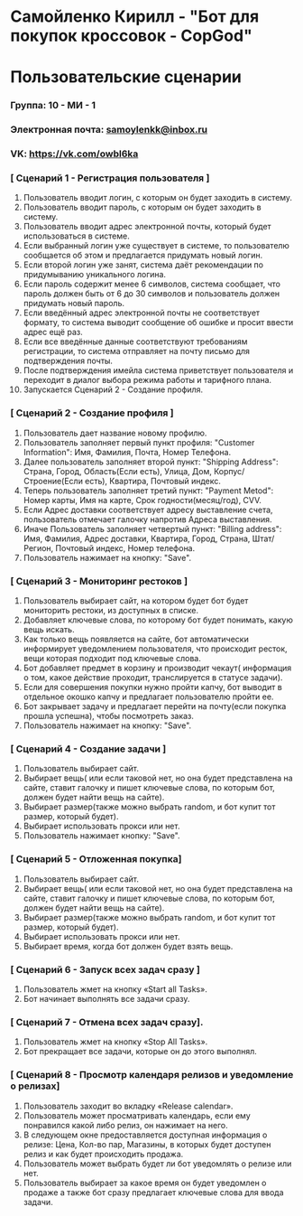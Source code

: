 # Самойленко Кирилл - "Бот для покупок кроссовок - CopGod"
# Пользовательские сценарии

### Группа: 10 - МИ - 1
### Электронная почта: samoylenkk@inbox.ru
### VK: https://vk.com/owbl6ka

### [ Сценарий 1 - Регистрация пользователя ]

1. Пользователь вводит логин, с которым он будет заходить в систему.
2. Пользователь вводит пароль, с которым он будет заходить в систему.
3. Пользователь вводит адрес электронной почты, который будет использоваться в системе.
4. Если выбранный логин уже существует в системе, то пользователю сообщается об этом и предлагается придумать новый логин.
5. Если второй логин уже занят, система даёт рекомендации по придумыванию уникального логина.
6. Если пароль содержит менее 6 символов, система сообщает, что пароль должен быть от 6 до 30 символов и пользователь должен придумать новый пароль.
7. Если введённый адрес электронной почты не соответствует формату, то система выводит сообщение об ошибке и просит ввести адрес ещё раз.
8. Если все введённые данные соответствуют требованиям регистрации, то система отправляет на почту письмо для подтверждения почты.
9. После подтверждения имейла система приветствует пользователя и переходит в диалог выбора режима работы и тарифного плана.
10. Запускается Сценарий 2 - Создание профиля.


### [ Сценарий 2 - Создание профиля ]

1. Пользователь дает название новому профилю.
2. Пользователь заполняет первый пункт профиля: "Customer Information": Имя, Фамилия, Почта, Номер Телефона.
3. Далее пользователь заполняет второй пункт: "Shipping Address": Страна, Город, Область(Если есть), Улица, Дом, Корпус/ Строение(Если есть), Квартира, Почтовый индекс.
4. Теперь пользователь заполняет третий пункт: "Payment Metod": Номер карты, Имя на карте, Срок годности(месяц/год), CVV.
5. Если Адрес доставки соответствует адресу выставление счета, пользователь отмечает галочку напротив Адреса выставления.
6. Иначе Пользователь заполняет четвертый пункт: "Billing address": Имя, Фамилия, Адрес доставки, Квартира, Город, Страна, Штат/Регион, Почтовый индекс, Номер телефона. 
7. Пользователь нажимает на кнопку: "Save".

### [ Сценарий 3 - Мониторинг рестоков ]

1. Пользователь выбирает сайт, на котором будет бот будет мониторить рестоки, из доступных в списке.
2. Добавляет ключевые слова, по которому бот будет понимать, какую вещь искать.
3. Как только вещь появляется на сайте, бот автоматически информирует уведомлением пользователя, что происходит ресток, вещи которая подходит под ключевые слова.
4. Бот добавляет предмет в корзину и производит чекаут( информация о том, какое действие проходит, транслируется в статусе задачи).
5. Если для совершения покупки нужно пройти капчу, бот выводит в отдельное окошко капчу и предлагает пользователю пройти ее.
5. Бот закрывает задачу и предлагает перейти на почту(если покупка прошла успешна), чтобы посмотреть заказ.
6. Пользователь нажимает на кнопку: "Save".

### [ Сценарий 4 - Создание задачи ]

1. Пользователь выбирает сайт.
2. Выбирает вещь( или если таковой нет, но она будет представлена на сайте, ставит галочку и пишет ключевые слова, по которым бот, должен будет найти вещь на сайте).
3. Выбирает размер(также можно выбрать random, и бот купит тот размер, который будет).
4. Выбирает использовать прокси или нет.
5. Пользователь нажимает кнопку: "Save". 


### [ Сценарий 5 - Отложенная покупка]

1. Пользователь выбирает сайт.
2. Выбирает вещь( или если таковой нет, но она будет представлена на сайте, ставит галочку и пишет ключевые слова, по которым бот, должен будет найти вещь на сайте).
3. Выбирает размер(также можно выбрать random, и бот купит тот размер, который будет).
4. Выбирает использовать прокси или нет.
5. Выбирает время, когда бот должен будет взять вещь.


### [ Сценарий 6 - Запуск всех задач сразу ]

1. Пользователь жмет на кнопку «Start all Tasks».
2. Бот начинает выполнять все задачи сразу.

### [ Сценарий 7 - Отмена всех задач сразу].

1. Пользователь жмет на кнопку «Stop All Tasks».
2. Бот прекращает все задачи, которые он до этого выполнял.


### [ Сценарий 8 - Просмотр календаря релизов и уведомление о релизах]

1. Пользователь заходит во вкладку «Release calendar».
2. Пользователь может просматривать календарь, если ему понравился какой либо релиз, он нажимает на него.
3. В следующем окне предоставляется доступная информация о релизе: Цена, Кол-во пар, Магазины, в которых будет доступен релиз и как будет происходить продажа.
4. Пользователь может выбрать будет ли бот уведомлять о релизе или нет.
5. Пользователь выбирает за какое время он будет уведомлен о продаже а также бот сразу предлагает ключевые слова для ввода задачи.
